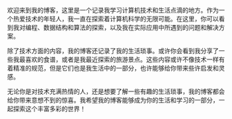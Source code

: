 欢迎来到我的博客，这里是一个记录我学习计算机技术和生活点滴的地方。作为一个热爱技术的年轻人，我一直在探索着计算机科学的无限可能。在这里，你可以看到我对编程、数据结构和算法的探索，以及我在实际应用中所遇到的问题和解决方案。

除了技术方面的内容，我的博客还记录了我的生活琐事。或许你会看到我分享了一些我最喜欢的食谱，或者是我最近探索的旅游景点。这些内容或许不像技术一样有着精准的规范，但是它们也是我生活中的一部分，也许能够给你带来些许启发和灵感。

无论你是对技术充满热情的人，还是想要了解一些有趣的生活琐事，我的博客都会给你带来意想不到的惊喜。我希望我的博客能够成为你的生活和学习的一部分，一起探索这个丰富多彩的世界！